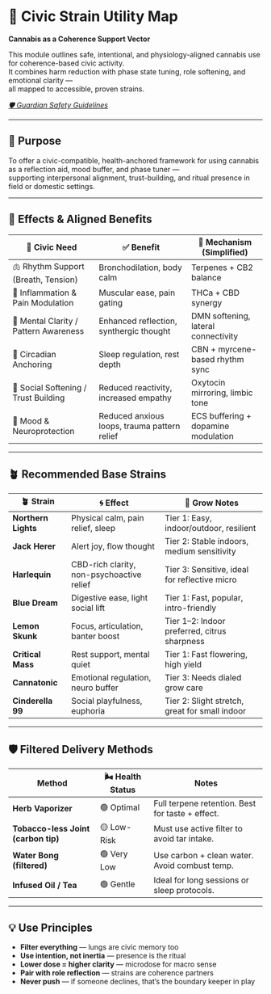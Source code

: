 # 🌿 Civic Strain Utility Map  
**Cannabis as a Coherence Support Vector**

This module outlines safe, intentional, and physiology-aligned cannabis use for coherence-based civic activity.  
It combines harm reduction with phase state tuning, role softening, and emotional clarity —  
all mapped to accessible, proven strains.

[*🛡️ Guardian Safety Guidelines*](/biosphere-prototype/rhythm/civic-wellness.md)

---

## 🎯 Purpose

To offer a civic-compatible, health-anchored framework for using cannabis as a reflection aid, mood buffer, and phase tuner —  
supporting interpersonal alignment, trust-building, and ritual presence in field or domestic settings.

---

## 🧠 Effects & Aligned Benefits

| 🎯 **Civic Need**                       | ✅ **Benefit**                                 | 🧪 **Mechanism** (Simplified)                             |
|----------------------------------------|-----------------------------------------------|-----------------------------------------------------------|
| 🫁 Rhythm Support (Breath, Tension)     | Bronchodilation, body calm                     | Terpenes + CB2 balance                                    |
| 🔄 Inflammation & Pain Modulation       | Muscular ease, pain gating                     | THCa + CBD synergy                                        |
| 🧘 Mental Clarity / Pattern Awareness   | Enhanced reflection, synthergic thought        | DMN softening, lateral connectivity                       |
| 🛌 Circadian Anchoring                  | Sleep regulation, rest depth                   | CBN + myrcene-based rhythm sync                           |
| 🤝 Social Softening / Trust Building    | Reduced reactivity, increased empathy          | Oxytocin mirroring, limbic tone                           |
| 🧠 Mood & Neuroprotection               | Reduced anxious loops, trauma pattern relief   | ECS buffering + dopamine modulation                       |

---

## 🪴 Recommended Base Strains

| 🪴 **Strain**         | 🌀 **Effect**                               | 🌱 **Grow Notes**                                |
|-----------------------|---------------------------------------------|--------------------------------------------------|
| **Northern Lights**   | Physical calm, pain relief, sleep           | Tier 1: Easy, indoor/outdoor, resilient          |
| **Jack Herer**        | Alert joy, flow thought                     | Tier 2: Stable indoors, medium sensitivity       |
| **Harlequin**         | CBD-rich clarity, non-psychoactive relief   | Tier 3: Sensitive, ideal for reflective micro    |
| **Blue Dream**        | Digestive ease, light social lift           | Tier 1: Fast, popular, intro-friendly            |
| **Lemon Skunk**       | Focus, articulation, banter boost           | Tier 1–2: Indoor preferred, citrus sharpness     |
| **Critical Mass**     | Rest support, mental quiet                  | Tier 1: Fast flowering, high yield               |
| **Cannatonic**        | Emotional regulation, neuro buffer          | Tier 3: Needs dialed grow care                   |
| **Cinderella 99**     | Social playfulness, euphoria                | Tier 2: Slight stretch, great for small indoor   |

---

## 🛡️ Filtered Delivery Methods

| Method                    | 🌬️ Health Status | Notes                                             |
|---------------------------|------------------|---------------------------------------------------|
| **Herb Vaporizer**        | 🟢 Optimal        | Full terpene retention. Best for taste + effect.  |
| **Tobacco-less Joint (carbon tip)**    | 🟡 Low-Risk       | Must use active filter to avoid tar intake.       |
| **Water Bong (filtered)** | 🟢 Very Low       | Use carbon + clean water. Avoid combust temp.     |
| **Infused Oil / Tea**     | 🟢 Gentle         | Ideal for long sessions or sleep protocols.       |

---

## 💡 Use Principles

- **Filter everything** — lungs are civic memory too  
- **Use intention, not inertia** — presence is the ritual  
- **Lower dose = higher clarity** — microdose for macro sense  
- **Pair with role reflection** — strains are coherence partners  
- **Never push** — if someone declines, that’s the boundary keeper in play  

